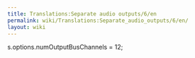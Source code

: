 ```yaml
---
title: Translations:Separate audio outputs/6/en
permalink: wiki/Translations:Separate_audio_outputs/6/en/
layout: wiki
---
```


s.options.numOutputBusChannels = 12;
